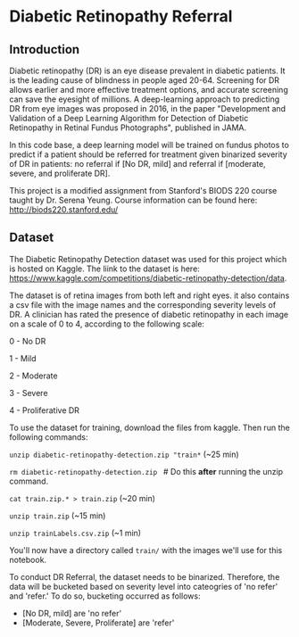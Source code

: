 # Diabetic Retinopathy Referral

## Introduction

Diabetic retinopathy (DR) is an eye disease prevalent in diabetic patients. It is the leading cause of blindness in people aged 20-64. Screening for DR allows earlier and more effective treatment options, and accurate screening can save the eyesight of millions. A deep-learning approach to predicting DR from eye images was proposed in 2016, in the paper "Development and Validation of a Deep Learning Algorithm for Detection of Diabetic Retinopathy in Retinal Fundus Photographs", published in JAMA.

In this code base, a deep learning model will be trained on fundus photos to predict if a patient should be referred for treatment given binarized severity of DR in patients: no referral if [No DR, mild] and referral if [moderate, severe, and proliferate DR].

This project is a modified assignment from Stanford's BIODS 220 course taught by Dr. Serena Yeung. Course information can be found here: http://biods220.stanford.edu/

## Dataset 

The Diabetic Retinopathy Detection dataset was used for this project which is hosted on Kaggle. The liink to the dataset is here: https://www.kaggle.com/competitions/diabetic-retinopathy-detection/data.

The dataset is of retina images from both left and right eyes. it also contains a csv file with the image names and the corresponding severity levels of DR. A clinician has rated the presence of diabetic retinopathy in each image on a scale of 0 to 4, according to the following scale:

0 - No DR

1 - Mild

2 - Moderate

3 - Severe

4 - Proliferative DR

To use the dataset for training, download the files from kaggle. Then run the following commands:

`unzip diabetic-retinopathy-detection.zip "train*` (~25 min)

`rm diabetic-retinopathy-detection.zip ` # Do this **after** running the unzip command.

`cat train.zip.* > train.zip` (~20 min)

`unzip train.zip` (~15 min)

`unzip trainLabels.csv.zip` (~1 min)

You'll now have a directory called `train/` with the images we'll use for this notebook.

To conduct DR Referral, the dataset needs to be binarized. Therefore, the data will be bucketed based on severity level into cateogries of 'no refer' and 'refer.' To do so, bucketing occurred as  follows:
-  [No DR, mild] are 'no refer'
- [Moderate, Severe, Proliferate] are 'refer'

